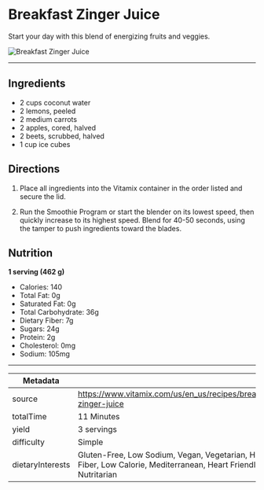 # Breakfast Zinger Juice

Start your day with this blend of energizing fruits and veggies.

![Breakfast Zinger Juice](https://www.vitamix.com/content/dam/vitamix/migration/media/recipe/rcpbreakfastzingerjuicei/images/breakfast-zinger-juice-vitamix.jpg)

---

## Ingredients

- 2 cups coconut water
- 2 lemons, peeled
- 2 medium carrots
- 2 apples, cored, halved
- 2 beets, scrubbed, halved
- 1 cup ice cubes

## Directions

1. Place all ingredients into the Vitamix container in the order listed and secure the lid.

2. Run the Smoothie Program or start the blender on its lowest speed, then quickly increase to its highest speed. Blend for 40-50 seconds, using the tamper to push ingredients toward the blades.

## Nutrition

**1 serving (462 g)**

- Calories: 140
- Total Fat: 0g
- Saturated Fat: 0g
- Total Carbohydrate: 36g
- Dietary Fiber: 7g
- Sugars: 24g
- Protein: 2g
- Cholesterol: 0mg
- Sodium: 105mg

---

| Metadata |  |
| --- | --- |
| source | https://www.vitamix.com/us/en_us/recipes/breakfast-zinger-juice |
| totalTime | 11 Minutes |
| yield | 3 servings |
| difficulty | Simple |
| dietaryInterests | Gluten-Free, Low Sodium, Vegan, Vegetarian, High Fiber, Low Calorie, Mediterranean, Heart Friendly, Nutritarian |
